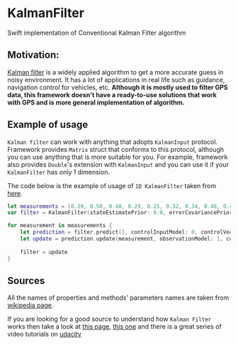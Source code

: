# KalmanFilter
Swift implementation of Conventional Kalman Filter algorithm

## Motivation:
[Kalman filter](https://en.wikipedia.org/wiki/Kalman_filter) is a widely applied algorithm to get a more
accurate guess in noisy environment. It has a lot of applications in real life such as guidance, navigation
control for vehicles, etc. **Although it is mostly used to filter GPS data, this framework doesn't have a 
ready-to-use solutions that work with GPS and is more general implementation of algorithm.**

## Example of usage
`Kalman filter` can work with anything that adopts `KalmanInput` protocol. Framework provides `Matrix` 
struct that conforms to this protocol, although you can use anything that is more suitable for you. For 
example, framework also provides `Double`'s extension with `KalmanInput` and you can use it if your
`KalmanFilter` has only 1 dimension.

The code below is the example of usage of `1D KalmanFilter` taken from 
[here](http://bilgin.esme.org/BitsAndBytes/KalmanFilterforDummies). 
```swift
let measurements = [0.39, 0.50, 0.48, 0.29, 0.25, 0.32, 0.34, 0.48, 0.41, 0.45, 0.46, 0.59, 0.42]
var filter = KalmanFilter(stateEstimatePrior: 0.0, errorCovariancePrior: 1)

for measurement in measurements {
    let prediction = filter.predict(1, controlInputModel: 0, controlVector: 0, covarianceOfProcessNoise: 0)
    let update = prediction.update(measurement, observationModel: 1, covarienceOfObservationNoise: 0.1)
    
    filter = update
}
```
## Sources
All the names of properties and methods' parameters names are taken from 
[wikipedia page](https://en.wikipedia.org/wiki/Kalman_filter#Details).

If you are looking for a good source to understand how `Kalman Filter` works then take a look at 
[this page](http://bilgin.esme.org/BitsAndBytes/KalmanFilterforDummies), 
[this one](http://www.bzarg.com/p/how-a-kalman-filter-works-in-pictures/) and there is a great series of
video tutorials on [udacity](https://www.udacity.com/course/artificial-intelligence-for-robotics--cs373)
